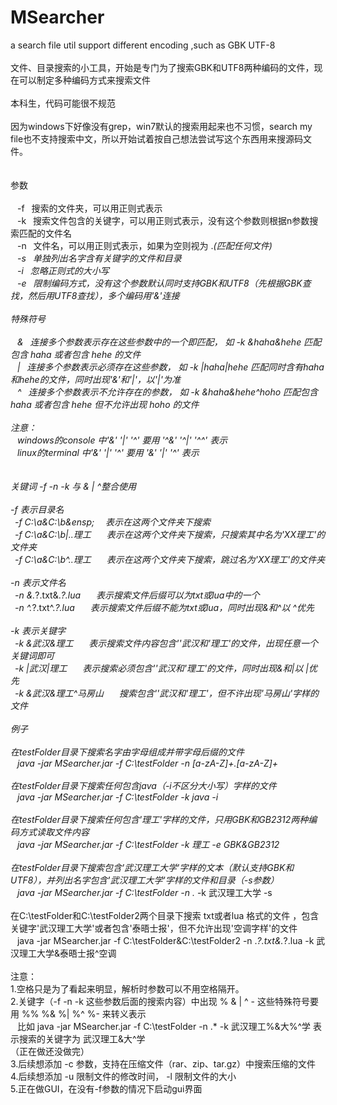MSearcher
=========

a search file util support different encoding ,such as GBK UTF-8
<br><br>
文件、目录搜索的小工具，开始是专门为了搜索GBK和UTF8两种编码的文件，现在可以制定多种编码方式来搜索文件<br><br>
本科生，代码可能很不规范<br><br>
因为windows下好像没有grep，win7默认的搜索用起来也不习惯，search my file也不支持搜索中文，所以开始试着按自己想法尝试写这个东西用来搜源码文件。<br><br>
<br>
参数<br>
<br>
&ensp;  -f &ensp;搜索的文件夹，可以用正则式表示<br>
&ensp;  -k &ensp;搜索文件包含的关键字，可以用正则式表示，没有这个参数则根据n参数搜索匹配的文件名<br>
&ensp;  -n &ensp;文件名，可以用正则式表示，如果为空则视为 .*(匹配任何文件)<br>
&ensp;  -s &ensp;单独列出名字含有关键字的文件和目录<br>
&ensp;  -i &ensp;忽略正则式的大小写<br>
&ensp;  -e &ensp;限制编码方式，没有这个参数默认同时支持GBK和UTF8（先根据GBK查找，然后用UTF8查找），多个编码用'&'连接<br>
<br>
特殊符号<br>
<br>
&ensp;  & &ensp;连接多个参数表示存在这些参数中的一个即匹配， 如 -k &haha&hehe 匹配包含 haha 或者包含 hehe 的文件<br>
&ensp;  | &ensp;连接多个参数表示必须存在这些参数， 如 -k |haha|hehe 匹配同时含有haha和hehe的文件，同时出现'&'和'|'，以'|'为准<br>
&ensp;  ^ &ensp;连接多个参数表示不允许存在的参数， 如 -k &haha&hehe^hoho 匹配包含 haha 或者包含 hehe 但不允许出现 hoho 的文件<br>
<br>
注意：<br>
&ensp;  windows的console 中'&' '|' '^' 要用 '^&' '^|' '^^' 表示<br>
&ensp;  linux的terminal 中'&' '|' '^' 要用 '\&' '\|' '\^' 表示<br>
<br><br>
关键词 -f -n -k 与 & | ^整合使用<br><br>
-f 表示目录名<br>
    &ensp;-f C:\a\&C:\b\&ensp;&ensp;&ensp;                     表示在这两个文件夹下搜索<br>
    &ensp;-f C:\a\&C:\b\|..理工&ensp;&ensp;&ensp;         表示在这两个文件夹下搜索，只搜索其中名为'XX理工'的文件夹<br>
    &ensp;-f C:\a\&C:\b\^..理工&ensp;&ensp;&ensp;         表示在这两个文件夹下搜索，跳过名为'XX理工'的文件夹<br><br>
-n 表示文件名<br>
    &ensp;-n &.*?\.txt&.*?\.lua&ensp;&ensp;&ensp;            表示搜索文件后缀可以为txt或lua中的一个<br>
    &ensp;-n ^.*?\.txt^.*?\.lua&ensp;&ensp;&ensp;            表示搜索文件后缀不能为txt或lua，同时出现&和^以 ^优先<br><br>
-k 表示关键字<br>
    &ensp;-k &武汉&理工&ensp;&ensp;&ensp;                    表示搜索文件内容包含''武汉和'理工'的文件，出现任意一个关键词即可<br>
    &ensp;-k |武汉|理工&ensp;&ensp;&ensp;                        表示搜索必须包含''武汉和'理工'的文件，同时出现&和|以 |优先<br>
    &ensp;-k &武汉&理工^马房山&ensp;&ensp;&ensp;       搜索包含''武汉和'理工'，但不许出现'马房山'字样的文件<br>
<br>
例子<br>
<br>
在testFolder目录下搜索名字由字母组成并带字母后缀的文件<br>
&ensp;  java -jar MSearcher.jar -f C:\testFolder -n [a-zA-Z]+\.[a-zA-Z]+<br>
<br>
在testFolder目录下搜索任何包含java（-i不区分大小写）字样的文件<br>
&ensp;  java -jar MSearcher.jar -f C:\testFolder -k java -i<br>
<br>
在testFolder目录下搜索任何包含'理工'字样的文件，只用GBK和GB2312两种编码方式读取文件内容<br>
&ensp;  java -jar MSearcher.jar -f C:\testFolder -k 理工 -e GBK&GB2312<br>
<br>
在testFolder目录下搜索包含'武汉理工大学'字样的文本（默认支持GBK和UTF8），并列出名字包含'武汉理工大学'字样的文件和目录（-s参数）<br>
&ensp;  java -jar MSearcher.jar  -f C:\testFolder -n .*  -k 武汉理工大学 -s<br>
<br>
 在C:\testFolder和C:\testFolder2两个目录下搜索 txt或者lua 格式的文件 ，包含关键字'武汉理工大学'或者包含'泰晤士报'，但不允许出现'空调字样'的文件<br>
&ensp;  java -jar MSearcher.jar  -f C:\testFolder&C:\testFolder2 -n .*?\.txt&.*?\.lua  -k 武汉理工大学&泰晤士报^空调<br>
<br>
注意：<br>
1.空格只是为了看起来明显，解析时参数可以不用空格隔开。<br>
2.关键字（-f -n -k 这些参数后面的搜索内容）中出现 % & | ^ - 这些特殊符号要用 %% %& %| %^ %- 来转义表示<br>
&ensp;  比如 java -jar MSearcher.jar  -f C:\testFolder -n .*  -k 武汉理工%&大%^学 表示搜索的关键字为 武汉理工&大^学
<br>（正在做还没做完）<br>
3.后续想添加 -c 参数，支持在压缩文件（rar、zip、tar.gz）中搜索压缩的文件<br>
4.后续想添加 -u 限制文件的修改时间， -l 限制文件的大小<br>
5.正在做GUI，在没有-f参数的情况下启动gui界面



  
